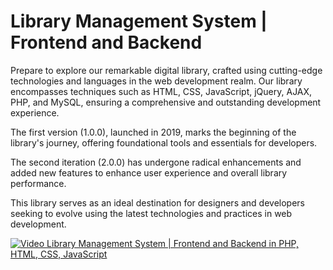 # Library Management System | Frontend and Backend


Prepare to explore our remarkable digital library, crafted using cutting-edge technologies and languages in the web development realm. Our library encompasses techniques such as HTML, CSS, JavaScript, jQuery, AJAX, PHP, and MySQL, ensuring a comprehensive and outstanding development experience.

The first version (1.0.0), launched in 2019, marks the beginning of the library's journey, offering foundational tools and essentials for developers.

The second iteration (2.0.0) has undergone radical enhancements and added new features to enhance user experience and overall library performance.

This library serves as an ideal destination for designers and developers seeking to evolve using the latest technologies and practices in web development.


[![Video Library Management System | Frontend and Backend in PHP, HTML, CSS, JavaScript](https://github.com/user-attachments/assets/bd32b039-8176-4be2-a8ed-6bdb58a36f30)](https://youtu.be/QgAWoXUjlhQ)
